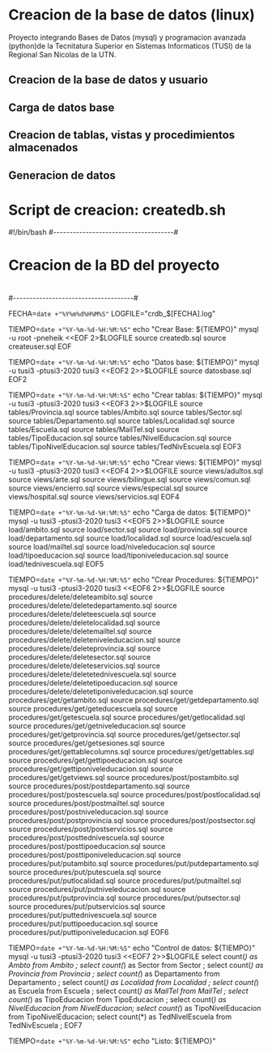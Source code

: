 # Creacion de la base de datos (linux)

Proyecto integrando Bases de Datos (mysql) y programacion avanzada (python)de la Tecnitatura Superior en 
Sistemas Informaticos (TUSI) de la Regional San Nicolas de la UTN.

## Creacion de la base de datos y usuario
## Carga de datos base
## Creacion de tablas, vistas y procedimientos almacenados
## Generacion de datos

# Script de creacion: createdb.sh

#!/bin/bash
#-------------------------------------#
#
# Creacion de la BD del proyecto
#
#-------------------------------------#

FECHA=`date +"%Y%m%d%H%M%S"`
LOGFILE="crdb_$[FECHA].log"

TIEMPO=`date +"%Y-%m-%d-%H:%M:%S"`
echo "Crear Base: ${TIEMPO}"
mysql -u root -pneheik <<EOF 2>$LOGFILE
source createdb.sql
source createuser.sql
EOF

TIEMPO=`date +"%Y-%m-%d-%H:%M:%S"`
echo "Datos base: ${TIEMPO}" 
mysql -u tusi3 -ptusi3-2020 tusi3 <<EOF2 2>>$LOGFILE
source datosbase.sql
EOF2

TIEMPO=`date +"%Y-%m-%d-%H:%M:%S"`
echo "Crear tablas: ${TIEMPO}"
mysql -u tusi3 -ptusi3-2020 tusi3 <<EOF3 2>>$LOGFILE
source tables/Provincia.sql
source tables/Ambito.sql
source tables/Sector.sql
source tables/Departamento.sql
source tables/Localidad.sql
source tables/Escuela.sql
source tables/MailTel.sql
source tables/TipoEducacion.sql
source tables/NivelEducacion.sql
source tables/TipoNivelEducacion.sql
source tables/TedNivEscuela.sql
EOF3

TIEMPO=`date +"%Y-%m-%d-%H:%M:%S"`
echo "Crear views: ${TIEMPO}"
mysql -u tusi3 -ptusi3-2020 tusi3 <<EOF4 2>>$LOGFILE
source views/adultos.sql
source views/arte.sql
source views/bilingue.sql
source views/comun.sql
source views/encierro.sql
source views/especial.sql
source views/hospital.sql
source views/servicios.sql
EOF4

TIEMPO=`date +"%Y-%m-%d-%H:%M:%S"`
echo "Carga de datos: ${TIEMPO}"
mysql -u tusi3 -ptusi3-2020 tusi3 <<EOF5 2>>$LOGFILE
source load/ambito.sql
source load/sector.sql
source load/provincia.sql
source load/departamento.sql
source load/localidad.sql
source load/escuela.sql
source load/mailtel.sql
source load/niveleducacion.sql
source load/tipoeducacion.sql
source load/tiponiveleducacion.sql
source load/tednivescuela.sql
EOF5

TIEMPO=`date +"%Y-%m-%d-%H:%M:%S"`
echo "Crear Procedures: ${TIEMPO}"
mysql -u tusi3 -ptusi3-2020 tusi3 <<EOF6 2>>$LOGFILE
source procedures/delete/deleteambito.sql
source procedures/delete/deletedepartamento.sql
source procedures/delete/deleteescuela.sql
source procedures/delete/deletelocalidad.sql
source procedures/delete/deletemailtel.sql
source procedures/delete/deleteniveleducacion.sql
source procedures/delete/deleteprovincia.sql
source procedures/delete/deletesector.sql
source procedures/delete/deleteservicios.sql
source procedures/delete/deletetednivescuela.sql
source procedures/delete/deletetipoeducacion.sql
source procedures/delete/deletetiponiveleducacion.sql
source procedures/get/getambito.sql
source procedures/get/getdepartamento.sql
source procedures/get/geteducescuela.sql
source procedures/get/getescuela.sql
source procedures/get/getlocalidad.sql
source procedures/get/getniveleducacion.sql
source procedures/get/getprovincia.sql
source procedures/get/getsector.sql
source procedures/get/getsesiones.sql
source procedures/get/gettablecolumns.sql
source procedures/get/gettables.sql
source procedures/get/gettipoeducacion.sql
source procedures/get/gettiponiveleducacion.sql
source procedures/get/getviews.sql
source procedures/post/postambito.sql
source procedures/post/postdepartamento.sql
source procedures/post/postescuela.sql
source procedures/post/postlocalidad.sql
source procedures/post/postmailtel.sql
source procedures/post/postniveleducacion.sql
source procedures/post/postprovincia.sql
source procedures/post/postsector.sql
source procedures/post/postservicios.sql
source procedures/post/posttednivescuela.sql
source procedures/post/posttipoeducacion.sql
source procedures/post/posttiponiveleducacion.sql
source procedures/put/putambito.sql
source procedures/put/putdepartamento.sql
source procedures/put/putescuela.sql
source procedures/put/putlocalidad.sql
source procedures/put/putmailtel.sql
source procedures/put/putniveleducacion.sql
source procedures/put/putprovincia.sql
source procedures/put/putsector.sql
source procedures/put/putservicios.sql
source procedures/put/puttednivescuela.sql
source procedures/put/puttipoeducacion.sql
source procedures/put/puttiponiveleducacion.sql
EOF6


TIEMPO=`date +"%Y-%m-%d-%H:%M:%S"`
echo "Control de datos: ${TIEMPO}"
mysql -u tusi3 -ptusi3-2020 tusi3 <<EOF7 2>>$LOGFILE
select count(*) as Ambto from Ambito        ;
select count(*) as Sector from Sector        ;
select count(*) as Provincia from Provincia     ;
select count(*) as Departamento from Departamento  ;
select count(*) as Localidad from Localidad     ;
select count(*) as Escuela from Escuela       ;
select count(*) as MailTel from MailTel       ;
select count(*) as TipoEducacion from TipoEducacion ;
select count(*) as NivelEducacion from NivelEducacion;
select count(*) as TipoNivelEducacion from TipoNivelEducacion;
select count(*) as TedNIvelEscuela from TedNivEscuela ;
EOF7

TIEMPO=`date +"%Y-%m-%d-%H:%M:%S"`
echo "Listo: ${TIEMPO}"

